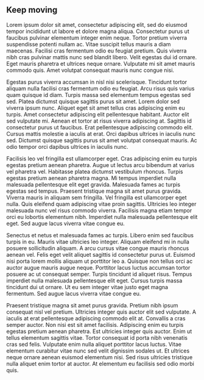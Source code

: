 ## Keep moving

Lorem ipsum dolor sit amet, consectetur adipiscing elit, sed do eiusmod tempor incididunt ut labore et dolore magna aliqua. Consectetur purus ut faucibus pulvinar elementum integer enim neque. Tortor pretium viverra suspendisse potenti nullam ac. Vitae suscipit tellus mauris a diam maecenas. Facilisi cras fermentum odio eu feugiat pretium. Quis viverra nibh cras pulvinar mattis nunc sed blandit libero. Velit egestas dui id ornare. Eget mauris pharetra et ultrices neque ornare. Vulputate mi sit amet mauris commodo quis. Amet volutpat consequat mauris nunc congue nisi.

Egestas purus viverra accumsan in nisl nisi scelerisque. Tincidunt tortor aliquam nulla facilisi cras fermentum odio eu feugiat. Arcu risus quis varius quam quisque id diam. Turpis massa sed elementum tempus egestas sed sed. Platea dictumst quisque sagittis purus sit amet. Lorem dolor sed viverra ipsum nunc. Aliquet eget sit amet tellus cras adipiscing enim eu turpis. Amet consectetur adipiscing elit pellentesque habitant. Auctor elit sed vulputate mi. Aenean et tortor at risus viverra adipiscing at. Sagittis id consectetur purus ut faucibus. Erat pellentesque adipiscing commodo elit. Cursus mattis molestie a iaculis at erat. Orci dapibus ultrices in iaculis nunc sed. Dictumst quisque sagittis purus sit amet volutpat consequat mauris. Ac odio tempor orci dapibus ultrices in iaculis nunc.

Facilisis leo vel fringilla est ullamcorper eget. Cras adipiscing enim eu turpis egestas pretium aenean pharetra. Augue ut lectus arcu bibendum at varius vel pharetra vel. Habitasse platea dictumst vestibulum rhoncus. Turpis egestas pretium aenean pharetra magna. Mi tempus imperdiet nulla malesuada pellentesque elit eget gravida. Malesuada fames ac turpis egestas sed tempus. Praesent tristique magna sit amet purus gravida. Viverra mauris in aliquam sem fringilla. Vel fringilla est ullamcorper eget nulla. Quis eleifend quam adipiscing vitae proin sagittis. Ultricies leo integer malesuada nunc vel risus commodo viverra. Facilisis magna etiam tempor orci eu lobortis elementum nibh. Imperdiet nulla malesuada pellentesque elit eget. Sed augue lacus viverra vitae congue eu.

Senectus et netus et malesuada fames ac turpis. Libero enim sed faucibus turpis in eu. Mauris vitae ultricies leo integer. Aliquam eleifend mi in nulla posuere sollicitudin aliquam. A arcu cursus vitae congue mauris rhoncus aenean vel. Felis eget velit aliquet sagittis id consectetur purus ut. Euismod nisi porta lorem mollis aliquam ut porttitor leo a. Quisque non tellus orci ac auctor augue mauris augue neque. Porttitor lacus luctus accumsan tortor posuere ac ut consequat semper. Turpis tincidunt id aliquet risus. Tempus imperdiet nulla malesuada pellentesque elit eget. Cursus turpis massa tincidunt dui ut ornare. Ut eu sem integer vitae justo eget magna fermentum. Sed augue lacus viverra vitae congue eu.

Praesent tristique magna sit amet purus gravida. Pretium nibh ipsum consequat nisl vel pretium. Ultricies integer quis auctor elit sed vulputate. A iaculis at erat pellentesque adipiscing commodo elit at. Convallis a cras semper auctor. Non nisi est sit amet facilisis. Adipiscing enim eu turpis egestas pretium aenean pharetra. Est ultricies integer quis auctor. Enim ut tellus elementum sagittis vitae. Tortor consequat id porta nibh venenatis cras sed felis. Vulputate enim nulla aliquet porttitor lacus luctus. Vitae elementum curabitur vitae nunc sed velit dignissim sodales ut. Et ultrices neque ornare aenean euismod elementum nisi. Sed risus ultricies tristique nulla aliquet enim tortor at auctor. At elementum eu facilisis sed odio morbi quis.